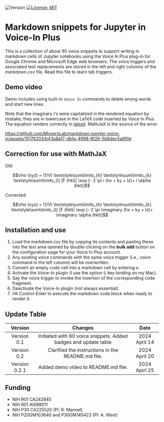 ![Version](https://img.shields.io/static/v1?label=markdown-jupyter-voice-in&message=0.2.1&color=brightcolor)
[![License: MIT](https://img.shields.io/badge/License-MIT-blue.svg)](https://opensource.org/licenses/MIT)

# Markdown snippets for Jupyter in Voice-In Plus

This is a collection of about 90 voice snippets to support writing in markdown cells of Jupyter notebooks using the Voice In Plus plug-in for Google Chrome and Microsoft Edge web browsers.
The voice triggers and associated text replacements are stored in the left and right columns of the *markdown.csv* file.
Read this file to learn tab triggers.

## Demo video
Demo includes using built-in `Voice In` commands to delete wrong words and start new lines.

Note that the imaginary *i*'s were capitalized in the rendered equation by mistake; they are in lowercase in the LaTeX code inserted by Voice In Plus.
The equation renders correctly in [latexit](https://pierre.chachatelier.fr/latexit).
MathJaX is the source of the error.


https://github.com/MooersLab/markdown-jupyter-voice-in/assets/15176203/b43a8a17-dbfa-4998-8f26-5b8dec5a6f0e


## Correction for use with MathJaX

Old:

$$\rho (xyz) = (1/V) \textstyle\sum\limits_{h} \textstyle\sum\limits_{k} \textstyle\sum\limits_{l} |F (hkl)| \exp [- 2 \pi i (hx + ky + lz)+ i \alpha (hkl)]$$

Corrected:

$$\rho (xyz) = (1/V) \textstyle\sum\limits_{h} \textstyle\sum\limits_{k} \textstyle\sum\limits_{l} |F (hkl)| \exp [- 2 \pi \imaginary (hx + ky + lz)+ \imaginary \alpha (hkl)]$$

## Installation and use

1. Load the markdown.csv file by copying its contents and pasting these into the text area opened by double-clicking on the **bulk add** button on the configuration page for your Voice In Plus account.
2. Any existing voice commands with the same voice trigger (i.e., voice command in the left column) will be overwritten.
3. Convert an empty code cell into a markdown cell by entering `m`.
4. Activate the Voice-In plugin (I use the option-L key binding on my Mac).
6. Say the voice trigger to invoke the insertion of the corresponding code fragment.
7. Deactivate the Voice-In plugin (not always essential).
8. Hit Control-Enter to execute the markdown code block when ready to render it.


## Update Table
|Version        | Changes                                                                                                                                    | Date                 |
|:-------------:|:------------------------------------------------------------------------------------------------------------------------------------------:|:--------------------:|
| Version 0.1   |  Initiated  with 90 voice snippets. Added badges and update table                                                                          | 2024 April 14        |
| Version 0.2   |  Clarified the instructions in the README.md file.                                                                                         | 2024 April 20        | 
| Version 0.2.1 | Added demo video to README.md file.                                                                                                        | 2024 Apirl 25        |
 
## Funding
- NIH R01 CA242845
- NIH R01 AI088011
- NIH P30 CA225520 (PI: R. Mannel)
- NIH P20GM103640 and P30GM145423 (PI: A. West)

